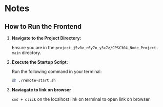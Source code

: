 # Notes

## How to Run the Frontend

1. **Navigate to the Project Directory:**

   Ensure you are in the `project_j5v0v_r6y7o_y3x7z/CPSC304_Node_Project-main` directory.

2. **Execute the Startup Script:**

   Run the following command in your terminal:

   ```bash
   sh ./remote-start.sh
   ```
3. **Naviagate to link on browser**

    `cmd + click` on the localhost link on terminal to open link on browser
